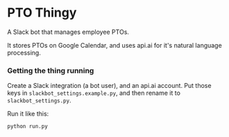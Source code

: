 # PTO Thingy
A Slack bot that manages employee PTOs.

It stores PTOs on Google Calendar, and uses api.ai for it's natural language processing.

### Getting the thing running
Create a Slack integration (a bot user), and an api.ai account. Put those keys in `slackbot_settings.example.py`, and then rename it to `slackbot_settings.py`.

Run it like this:
```
python run.py
```

